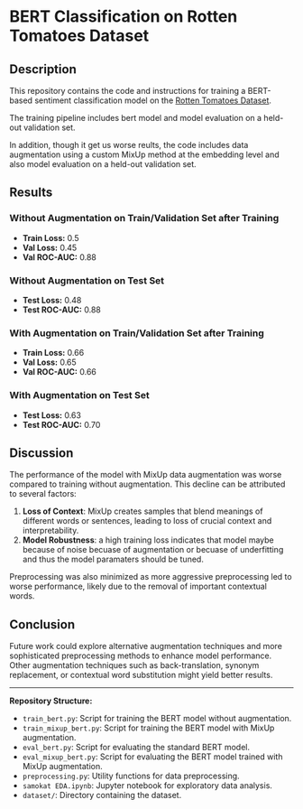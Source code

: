 # BERT Classification on Rotten Tomatoes Dataset

## Description

This repository contains the code and instructions for training a BERT-based sentiment classification model on the [Rotten Tomatoes Dataset](https://huggingface.co/datasets/rotten_tomatoes).

The training pipeline includes bert model and model evaluation on a held-out validation set. 
 
In addition, though it get us worse reults, the code includes data augmentation using a custom MixUp method at the embedding level and also model evaluation on a held-out validation set.

## Results

### Without Augmentation on Train/Validation Set after Training
- **Train Loss:** 0.5
- **Val Loss:** 0.45
- **Val ROC-AUC:** 0.88

### Without Augmentation on Test Set
- **Test Loss:** 0.48
- **Test ROC-AUC:** 0.88

### With Augmentation on Train/Validation Set after Training
- **Train Loss:** 0.66
- **Val Loss:** 0.65
- **Val ROC-AUC:** 0.66

### With Augmentation on Test Set
- **Test Loss:** 0.63
- **Test ROC-AUC:** 0.70


## Discussion

The performance of the model with MixUp data augmentation was worse compared to training without augmentation. This decline can be attributed to several factors:

1. **Loss of Context**: MixUp creates samples that blend meanings of different words or sentences, leading to loss of crucial context and interpretability.
2. **Model Robustness**: a high training loss indicates that model maybe because of noise becuase of augmentation or becuase of underfitting and thus the model paramaters should be tuned.

Preprocessing was also minimized as more aggressive preprocessing led to worse performance, likely due to the removal of important contextual words.

## Conclusion
Future work could explore alternative augmentation techniques and more sophisticated preprocessing methods to enhance model performance. Other augmentation techniques such as back-translation, synonym replacement, or contextual word substitution might yield better results.

---

**Repository Structure:**

- `train_bert.py`: Script for training the BERT model without augmentation.
- `train_mixup_bert.py`: Script for training the BERT model with MixUp augmentation.
- `eval_bert.py`: Script for evaluating the standard BERT model.
- `eval_mixup_bert.py`: Script for evaluating the BERT model trained with MixUp augmentation.
- `preprocessing.py`: Utility functions for data preprocessing.
- `samokat EDA.ipynb`: Jupyter notebook for exploratory data analysis.
- `dataset/`: Directory containing the dataset.
